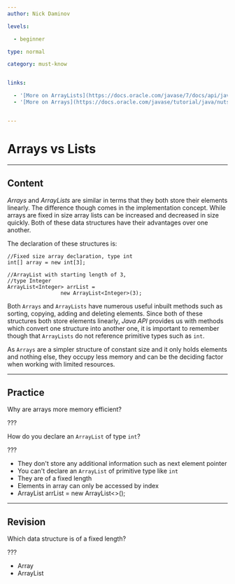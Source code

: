 ```yaml
---
author: Nick Daminov

levels:

  - beginner

type: normal

category: must-know


links:

  - '[More on ArrayLists](https://docs.oracle.com/javase/7/docs/api/java/util/ArrayList.html){website}'
  - '[More on Arrays](https://docs.oracle.com/javase/tutorial/java/nutsandbolts/arrays.html){website}'


---
```


# Arrays vs Lists

---
## Content

*Arrays* and *ArrayLists* are similar in terms that they both store their elements linearly. The difference though comes in the implementation concept. While arrays are fixed in size array lists can be increased and decreased in size quickly. Both of these data structures have their advantages over one another.

The declaration of these structures is:
```
//Fixed size array declaration, type int
int[] array = new int[3];

//ArrayList with starting length of 3,
//type Integer
ArrayList<Integer> arrList =
                 new ArrayList<Integer>(3);
```

Both `Arrays` and `ArrayLists` have numerous useful inbuilt methods such as sorting, copying, adding and deleting elements. Since both of these structures both store elements linearly, *Java API* provides us with methods which convert one structure into another one, it is important to remember though that `ArrayLists` do not reference primitive types such as `int`.

As `Arrays` are a simpler structure of constant size and it only holds elements and nothing else, they occupy less memory and can be the deciding factor when working with limited resources.

---
## Practice

Why are arrays more memory efficient?

???

How do you declare an `ArrayList` of type `int`?

???


* They don't store any additional information such as next element pointer
* You can't declare an `ArrayList` of primitive type like `int`
* They are of a fixed length
* Elements in array can only be accessed by index
* ArrayList<int> arrList = new ArrayList<>();

---
## Revision

Which data structure is of a fixed length?

???


* Array
* ArrayList

